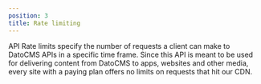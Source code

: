 ```yaml
---
position: 3
title: Rate limiting
---
```


API Rate limits specify the number of requests a client can make to DatoCMS APIs in a specific time frame. Since this API is meant to be used for delivering content from DatoCMS to apps, websites and other media, every site with a paying plan offers no limits on requests that hit our CDN.


